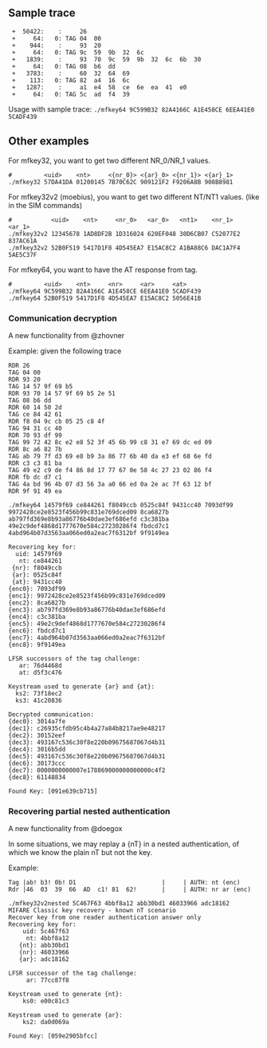 ## Sample trace
```
 +  50422:    :     26
 +     64:   0: TAG 04  00
 +    944:    :     93  20
 +     64:   0: TAG 9c  59  9b  32  6c
 +   1839:    :     93  70  9c  59  9b  32  6c  6b  30
 +     64:   0: TAG 08  b6  dd
 +   3783:    :     60  32  64  69
 +    113:   0: TAG 82  a4  16  6c
 +   1287:    :     a1  e4  58  ce  6e  ea  41  e0
 +     64:   0: TAG 5c  ad  f4  39
```
Usage with sample trace:
`./mfkey64 9C599B32 82A4166C A1E458CE 6EEA41E0 5CADF439`

## Other examples

For mfkey32, you want to get two different NR_0/NR_1 values.

```
#         <uid>    <nt>     <{nr_0}> <{ar}_0> <{nr_1}> <{ar}_1>
./mfkey32 57DA41DA 01200145 7B70C62C 909121F2 F9206A8B 908B8981
```

For mfkey32v2 (moebius), you want to get two different NT/NT1 values. (like in the SIM commands)
```
#           <uid>    <nt>     <nr_0>   <ar_0>   <nt1>    <nr_1>   <ar_1>
./mfkey32v2 12345678 1AD8DF2B 1D316024 620EF048 30D6CB07 C52077E2 837AC61A
./mfkey32v2 52B0F519 5417D1F8 4D545EA7 E15AC8C2 A1BA88C6 DAC1A7F4 5AE5C37F
```

For mfkey64, you want to have the AT response from tag.
```
#         <uid>    <nt>     <nr>     <ar>     <at>
./mfkey64 9C599B32 82A4166C A1E458CE 6EEA41E0 5CADF439
./mfkey64 52B0F519 5417D1F8 4D545EA7 E15AC8C2 5056E41B
```

### Communication decryption
A new functionality from @zhovner

Example: given the following trace
```
RDR 26
TAG 04 00
RDR 93 20
TAG 14 57 9f 69 b5
RDR 93 70 14 57 9f 69 b5 2e 51
TAG 08 b6 dd
RDR 60 14 50 2d
TAG ce 84 42 61
RDR f8 04 9c cb 05 25 c8 4f
TAG 94 31 cc 40
RDR 70 93 df 99
TAG 99 72 42 8c e2 e8 52 3f 45 6b 99 c8 31 e7 69 dc ed 09
RDR 8c a6 82 7b
TAG ab 79 7f d3 69 e8 b9 3a 86 77 6b 40 da e3 ef 68 6e fd
RDR c3 c3 81 ba
TAG 49 e2 c9 de f4 86 8d 17 77 67 0e 58 4c 27 23 02 86 f4
RDR fb dc d7 c1
TAG 4a bd 96 4b 07 d3 56 3a a0 66 ed 0a 2e ac 7f 63 12 bf
RDR 9f 91 49 ea
```

`./mfkey64 14579f69 ce844261 f8049ccb 0525c84f 9431cc40 7093df99 9972428ce2e8523f456b99c831e769dced09 8ca6827b ab797fd369e8b93a86776b40dae3ef686efd c3c381ba 49e2c9def4868d1777670e584c27230286f4 fbdcd7c1 4abd964b07d3563aa066ed0a2eac7f6312bf 9f9149ea`

```
Recovering key for:
  uid: 14579f69
   nt: ce844261
 {nr}: f8049ccb
 {ar}: 0525c84f
 {at}: 9431cc40
{enc0}: 7093df99
{enc1}: 9972428ce2e8523f456b99c831e769dced09
{enc2}: 8ca6827b
{enc3}: ab797fd369e8b93a86776b40dae3ef686efd
{enc4}: c3c381ba
{enc5}: 49e2c9def4868d1777670e584c27230286f4
{enc6}: fbdcd7c1
{enc7}: 4abd964b07d3563aa066ed0a2eac7f6312bf
{enc8}: 9f9149ea

LFSR successors of the tag challenge:
   ar: 76d4468d
   at: d5f3c476

Keystream used to generate {ar} and {at}:
  ks2: 73f18ec2
  ks3: 41c20836

Decrypted communication:
{dec0}: 3014a7fe
{dec1}: c26935cfdb95c4b4a27a84b8217ae9e48217
{dec2}: 30152eef
{dec3}: 493167c536c30f8e220b09675687067d4b31
{dec4}: 3016b5dd
{dec5}: 493167c536c30f8e220b09675687067d4b31
{dec6}: 30173ccc
{dec7}: 0000000000007e178869000000000000c4f2
{dec8}: 61148834

Found Key: [091e639cb715]
```
### Recovering partial nested authentication
A new functionality from @doegox

In some situations, we may replay a {nT} in a nested authentication, of which we know the plain nT but not the key.

Example:
```
Tag |ab! b3! 0b! D1                        |     | AUTH: nt (enc)
Rdr |46  03  39  66  AD  c1! 81  62!       |     | AUTH: nr ar (enc)
```

```
./mfkey32v2nested 5C467F63 4bbf8a12 abb30bd1 46033966 adc18162
MIFARE Classic key recovery - known nT scenario
Recover key from one reader authentication answer only
Recovering key for:
    uid: 5c467f63
     nt: 4bbf8a12
   {nt}: abb30bd1
   {nr}: 46033966
   {ar}: adc18162

LFSR successor of the tag challenge:
     ar: 77cc87f8

Keystream used to generate {nt}:
    ks0: e00c81c3

Keystream used to generate {ar}:
    ks2: da0d069a

Found Key: [059e2905bfcc]
```
